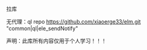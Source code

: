 拉库

无代理：ql repo https://github.com/xiaoerge33/elm.git  "common|ql|ele_sendNotify"

声明：此库所有内容仅用于个人学习！！！
